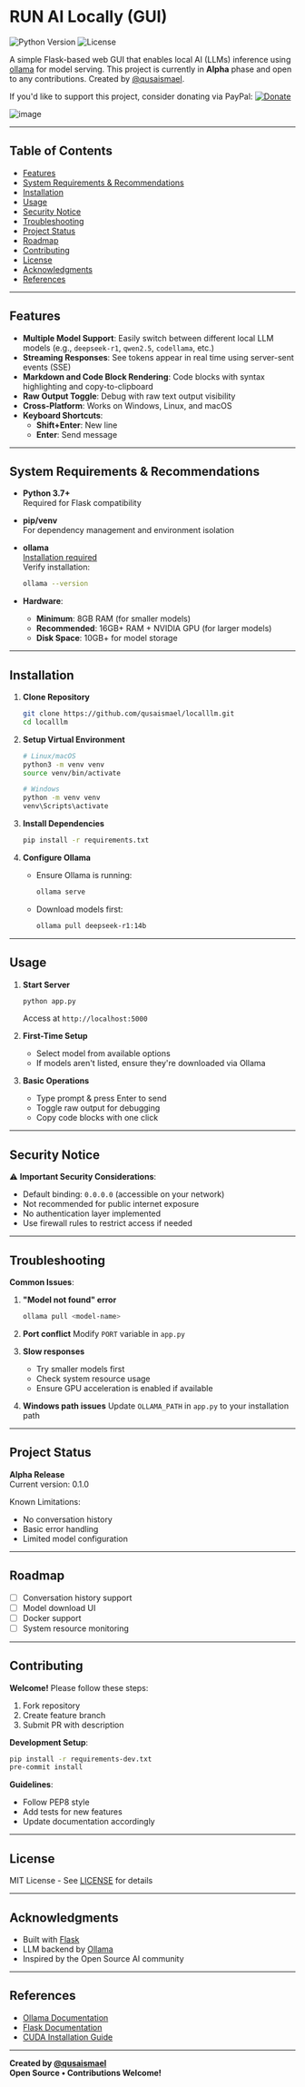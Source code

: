 # RUN AI Locally (GUI)

![Python Version](https://img.shields.io/badge/python-3.7%2B-blue)
![License](https://img.shields.io/badge/license-MIT-green)

A simple Flask-based web GUI that enables local AI (LLMs) inference using [ollama](https://github.com/ollama/ollama) for model serving. This project is currently in **Alpha** phase and open to any contributions. Created by [@qusaismael](https://x.com/qusaismael).

If you'd like to support this project, consider donating via PayPal: [![Donate](https://www.paypalobjects.com/en_US/i/btn/btn_donate_SM.gif)](https://paypal.me/l8rontop)

![image](https://github.com/user-attachments/assets/9f4b13aa-fa0b-495b-a44f-bc88610ea0f8)


---

## Table of Contents
- [Features](#features)
- [System Requirements & Recommendations](#system-requirements--recommendations)
- [Installation](#installation)
- [Usage](#usage)
- [Security Notice](#security-notice)
- [Troubleshooting](#troubleshooting)
- [Project Status](#project-status)
- [Roadmap](#roadmap)
- [Contributing](#contributing)
- [License](#license)
- [Acknowledgments](#acknowledgments)
- [References](#references)

---

## Features
- **Multiple Model Support**: Easily switch between different local LLM models (e.g., `deepseek-r1`, `qwen2.5`, `codellama`, etc.)
- **Streaming Responses**: See tokens appear in real time using server-sent events (SSE)
- **Markdown and Code Block Rendering**: Code blocks with syntax highlighting and copy-to-clipboard
- **Raw Output Toggle**: Debug with raw text output visibility
- **Cross-Platform**: Works on Windows, Linux, and macOS
- **Keyboard Shortcuts**:
  - **Shift+Enter**: New line
  - **Enter**: Send message

---

## System Requirements & Recommendations

- **Python 3.7+**  
  Required for Flask compatibility

- **pip/venv**  
  For dependency management and environment isolation

- **ollama**  
  [Installation required](https://github.com/ollama/ollama#installation)  
  Verify installation:
  ```bash
  ollama --version

- **Hardware**:
  - **Minimum**: 8GB RAM (for smaller models)
  - **Recommended**: 16GB+ RAM + NVIDIA GPU (for larger models)
  - **Disk Space**: 10GB+ for model storage

---

## Installation

1. **Clone Repository**
   ```bash
   git clone https://github.com/qusaismael/localllm.git
   cd localllm
   ```

2. **Setup Virtual Environment**
   ```bash
   # Linux/macOS
   python3 -m venv venv
   source venv/bin/activate

   # Windows
   python -m venv venv
   venv\Scripts\activate
   ```

3. **Install Dependencies**
   ```bash
   pip install -r requirements.txt
   ```

4. **Configure Ollama**
   - Ensure Ollama is running:
     ```bash
     ollama serve
     ```
   - Download models first:
     ```bash
     ollama pull deepseek-r1:14b
     ```

---

## Usage

1. **Start Server**
   ```bash
   python app.py
   ```
   Access at `http://localhost:5000`

2. **First-Time Setup**
   - Select model from available options
   - If models aren't listed, ensure they're downloaded via Ollama

3. **Basic Operations**
   - Type prompt & press Enter to send
   - Toggle raw output for debugging
   - Copy code blocks with one click

---

## Security Notice

⚠️ **Important Security Considerations**:
- Default binding: `0.0.0.0` (accessible on your network)
- Not recommended for public internet exposure
- No authentication layer implemented
- Use firewall rules to restrict access if needed

---

## Troubleshooting

**Common Issues**:

1. **"Model not found" error**
   ```bash
   ollama pull <model-name>
   ```

2. **Port conflict**
   Modify `PORT` variable in `app.py`

3. **Slow responses**
   - Try smaller models first
   - Check system resource usage
   - Ensure GPU acceleration is enabled if available

4. **Windows path issues**
   Update `OLLAMA_PATH` in `app.py` to your installation path

---

## Project Status

**Alpha Release**  
Current version: 0.1.0

Known Limitations:
- No conversation history
- Basic error handling
- Limited model configuration

---

## Roadmap

- [ ] Conversation history support
- [ ] Model download UI
- [ ] Docker support
- [ ] System resource monitoring

---

## Contributing

**Welcome!** Please follow these steps:

1. Fork repository
2. Create feature branch
3. Submit PR with description

**Development Setup**:
```bash
pip install -r requirements-dev.txt
pre-commit install
```

**Guidelines**:
- Follow PEP8 style
- Add tests for new features
- Update documentation accordingly

---

## License

MIT License - See [LICENSE](LICENSE) for details

---

## Acknowledgments

- Built with [Flask](https://flask.palletsprojects.com/)
- LLM backend by [Ollama](https://ollama.ai)
- Inspired by the Open Source AI community

---

## References

- [Ollama Documentation](https://github.com/ollama/ollama)
- [Flask Documentation](https://flask.palletsprojects.com/)
- [CUDA Installation Guide](https://developer.nvidia.com/cuda-downloads)

---

**Created by [@qusaismael](https://x.com/qusaismael)**  
**Open Source • Contributions Welcome!**
